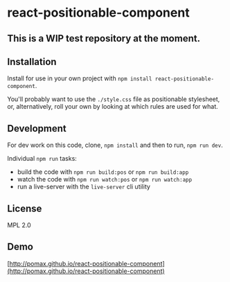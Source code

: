 # react-positionable-component

## This is a WIP test repository at the moment.


## Installation

Install for use in your own project with `npm install react-positionable-component`.

You'll probably want to use the `./style.css` file as positionable stylesheet,
or, alternatively, roll your own by looking at which rules are used for what.

## Development

For dev work on this code, clone, `npm install` and then to run, `npm run dev`.

Individual `npm run` tasks:

- build the code with `npm run build:pos` or `npm run build:app`
- watch the code with `npm run watch:pos` or `npm run watch:app`
- run a live-server with the `live-server` cli utility

## License

MPL 2.0

## Demo

[http://pomax.github.io/react-positionable-component](http://pomax.github.io/react-positionable-component)
